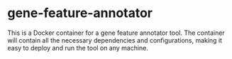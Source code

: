# gene-feature-annotator
This is a Docker container for a gene feature annotator tool. The container will contain all the necessary dependencies and configurations, making it easy to deploy and run the tool on any machine.
